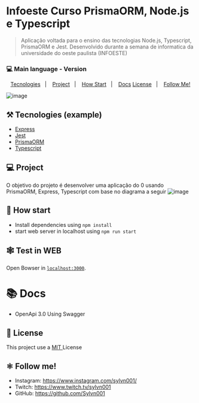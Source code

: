 # Infoeste Curso PrismaORM, Node.js e Typescript

> Aplicação voltada para o ensino das tecnologias Node.js, Typescript, PrismaORM e Jest. Desenvolvido durante a semana de informatica da universidade do oeste paulista (INFOESTE)

### 💻 Main language - Version

<p align="center">
  <a href="#%EF%B8%8F-tecnologies">Tecnologies</a>&nbsp;&nbsp;&nbsp;|&nbsp;&nbsp;&nbsp;
  <a href="#-project">Project</a>&nbsp;&nbsp;&nbsp;|&nbsp;&nbsp;&nbsp;
  <a href="#-how-Start">How Start</a>&nbsp;&nbsp;&nbsp;|&nbsp;&nbsp;&nbsp;
  <a href="#-Docs">Docs</a>
  <a href="#-license">License</a>&nbsp;&nbsp;&nbsp;|&nbsp;&nbsp;&nbsp;
  <a href="#atom_symbol-follow-me">Follow Me!</a>
</p>

![image](https://user-images.githubusercontent.com/50564121/163297818-11a4d919-58a0-4b2b-b65e-110d3aa55f72.png)

## ⚒️ Tecnologies (example)

- [Express](https://expressjs.com/pt-br/)
- [Jest](https://jestjs.io/)
- [PrismaORM](https://www.prisma.io/)
- [Typescript](https://www.typescriptlang.org/)

## 💻 Project

O objetivo do projeto é desenvolver uma aplicação do 0 usando PrismaORM, Express, Typescript com base no diagrama a seguir
![image](https://user-images.githubusercontent.com/50564121/195459626-d523a4b9-192c-49fa-81aa-d40d6e5abe68.png)


## 🚀 How start

- Install dependencies using `npm install`
- start web server in localhost using `npm run start`

## 🕸️ Test in WEB

Open Bowser in [`localhost:3000`](http://localhost:3000).

# 📚 Docs

- OpenApi 3.0 Using Swagger

## 📝 License

This project use a <a href="./LICENSE"> MIT </a> License

## :atom_symbol: Follow me!

- Instagram: https://www.instagram.com/sylvn001/
- Twitch: https://www.twitch.tv/sylvn001
- GitHub: https://github.com/Sylvn001
